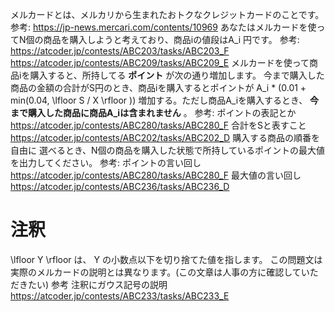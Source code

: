 メルカードとは、メルカリから生まれたおトクなクレジットカードのことです。
参考:
https://jp-news.mercari.com/contents/10969
あなたはメルカードを使ってN個の商品を購入しようと考えており、商品iの値段はA_i 円です。
参考:
https://atcoder.jp/contests/ABC203/tasks/ABC203_F
https://atcoder.jp/contests/ABC209/tasks/ABC209_E
メルカードを使って商品iを購入すると、所持してる **ポイント** が次の通り増加します。
今まで購入した商品の金額の合計がS円のとき、商品iを購入するとポイントが A_i * (0.01 + min(0.04,  \lfloor S / X \rfloor )) 増加する。ただし商品A_iを購入するとき、  **今まで購入した商品に商品A_iは含まれません** 。
参考:
ポイントの表記とか https://atcoder.jp/contests/ABC280/tasks/ABC280_F
合計をSと表すこと https://atcoder.jp/contests/ABC202/tasks/ABC202_D
購入する商品の順番を自由に
選べるとき、N個の商品を購入した状態で所持しているポイントの最大値を出力してください。
参考:
ポイントの言い回し https://atcoder.jp/contests/ABC280/tasks/ABC280_F
最大値の言い回し https://atcoder.jp/contests/ABC236/tasks/ABC236_D
# 注釈
\lfloor Y \rfloor は、 Y の小数点以下を切り捨てた値を指します。
この問題文は実際のメルカードの説明とは異なります。(この文章は人事の方に確認していただきたい)
参考
注釈にガウス記号の説明
https://atcoder.jp/contests/ABC233/tasks/ABC233_E
